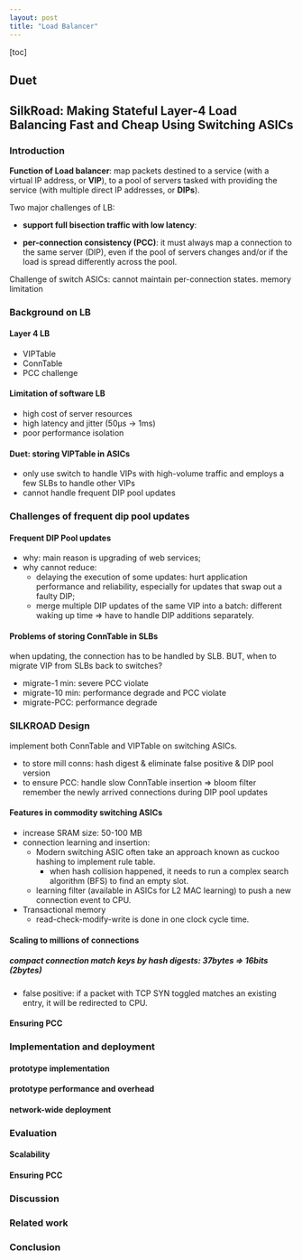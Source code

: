 ```yaml
---
layout: post
title: "Load Balancer"
---
```


[toc]

## Duet

## SilkRoad: Making Stateful Layer-4 Load Balancing Fast and Cheap Using Switching ASICs

### Introduction

**Function of Load balancer**: map packets destined to a service (with a virtual IP address, or **VIP**), to a pool of servers tasked with providing the service (with multiple direct IP addresses, or **DIPs**).

Two major challenges of LB:

- **support full bisection traffic with low latency**: 

- **per-connection consistency (PCC)**: it must always map a connection to the same server (DIP), even if the pool of servers changes and/or if the load is spread differently across the pool.

Challenge of switch ASICs: cannot maintain per-connection states. memory limitation

### Background on LB

#### Layer 4 LB

- VIPTable
- ConnTable
- PCC challenge

#### Limitation of software LB

- high cost of server resources
- high latency and jitter (50μs -> 1ms)
- poor performance isolation

#### Duet: storing VIPTable in ASICs

- only use switch to handle VIPs with high-volume traffic and employs a few SLBs to handle other VIPs
- cannot handle frequent DIP pool updates

### Challenges of frequent dip pool updates

#### Frequent DIP Pool updates

- why: main reason is upgrading of web services;
- why cannot reduce:
  - delaying the execution of some updates: hurt application performance and reliability, especially for updates that swap out a faulty DIP;
  - merge multiple DIP updates of the same VIP into a batch: different waking up time => have to handle DIP additions separately.

#### Problems of storing ConnTable in SLBs

when updating, the connection has to be handled by SLB. BUT, when to migrate VIP from SLBs back to switches?

- migrate-1 min: severe PCC violate
- migrate-10 min: performance degrade and PCC violate
- migrate-PCC: performance degrade

### SILKROAD Design

implement both ConnTable and VIPTable on switching ASICs.

- to store mill conns: hash digest & eliminate false positive & DIP pool version
- to ensure PCC: handle slow ConnTable insertion => bloom filter remember the newly arrived connections during DIP pool updates

#### Features in commodity switching ASICs

- increase SRAM size: 50-100 MB
- connection learning and insertion:
  - Modern switching ASIC often take an approach known as cuckoo hashing to implement rule table.
    - when hash collision happened, it needs to run a complex search algorithm (BFS) to find an empty slot.
  - learning filter (available in ASICs for L2 MAC learning) to push a new connection event to CPU.
- Transactional memory 
  - read-check-modify-write is done in one clock cycle time.

#### Scaling to millions of connections

##### compact connection match keys by hash digests: 37bytes => 16bits (2bytes)

- false positive: if a packet with TCP SYN toggled matches an existing entry, it will be redirected to CPU.

#### Ensuring PCC

### Implementation and deployment

#### prototype implementation

#### prototype performance and overhead

#### network-wide deployment

### Evaluation

#### Scalability

#### Ensuring PCC

### Discussion

### Related work

### Conclusion



